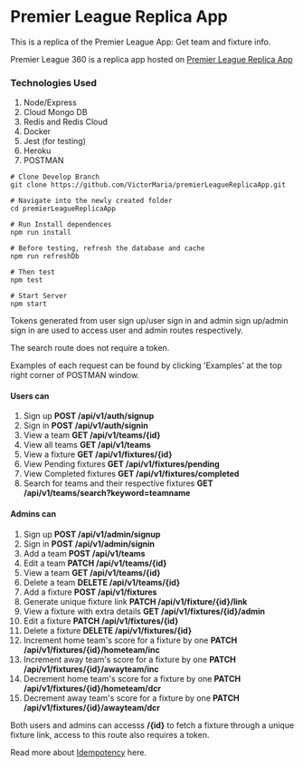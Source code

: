 # Premier League Replica App

This is a replica of the Premier League App: Get team and fixture info.

Premier League 360 is a replica app hosted on [Premier League Replica App](https://plrapp.herokuapp.com/)

### Technologies Used
1. Node/Express
2. Cloud Mongo DB
3. Redis and Redis Cloud
4. Docker
5. Jest (for testing)
6. Heroku
7. POSTMAN

```
# Clone Develop Branch
git clone https://github.com/VictorMaria/premierLeagueReplicaApp.git

# Navigate into the newly created folder
cd premierLeagueReplicaApp

# Run Install dependences
npm run install

# Before testing, refresh the database and cache
npm run refreshDb

# Then test
npm test

# Start Server
npm start

```


Tokens generated from user sign up/user sign in and admin sign up/admin sign in are used to access user and admin routes respectively.

The search route does not require a token.

Examples of each request can be found by clicking 'Examples' at the top right corner of POSTMAN window. 

#### Users can
1. Sign up  ****POST /api/v1/auth/signup****
2. Sign in  ****POST /api/v1/auth/signin****
3. View a team ****GET /api/v1/teams/{id}****
4. View all teams ****GET /api/v1/teams****
5. View a fixture ****GET /api/v1/fixtures/{id}****
6. View Pending fixtures ****GET /api/v1/fixtures/pending****
7. View Completed fixtures ****GET /api/v1/fixtures/completed****
8. Search for teams and their respective fixtures ****GET /api/v1/teams/search?keyword=teamname****

#### Admins can
1. Sign up ****POST /api/v1/admin/signup****
2. Sign in ****POST /api/v1/admin/signin****
3. Add a team ****POST /api/v1/teams****
4. Edit a team ****PATCH /api/v1/teams/{id}****
5. View a team ****GET /api/v1/teams/{id}****
6. Delete a team ****DELETE /api/v1/teams/{id}****
7. Add a fixture ****POST /api/v1/fixtures****
8. Generate unique fixture link ****PATCH /api/v1/fixture/{id}/link****
9. View a fixture with  extra details ****GET /api/v1/fixtures/{id}/admin****
10. Edit a fixture ****PATCH /api/v1/fixtures/{id}****
11. Delete a fixture ****DELETE /api/v1/fixtures/{id}****
12. Increment home team's score for a fixture by one ****PATCH /api/v1/fixtures/{id}/hometeam/inc****
13. Increment away team's score for a fixture by one ****PATCH /api/v1/fixtures/{id}/awayteam/inc****
14. Decrement home team's score for a fixture by one ****PATCH /api/v1/fixtures/{id}/hometeam/dcr****
15. Decrement away team's score for a fixture by one ****PATCH /api/v1/fixtures/{id}/awayteam/dcr****

Both users and admins can accesss ****/{id}**** to fetch a fixture through a unique fixture link, access to this route also requires a token.


Read more about [Idempotency](https://stripe.com/blog/idempotency) here.
